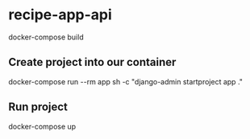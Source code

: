# recipe-app-api

docker-compose build 

## Create project into our container

docker-compose run --rm app sh -c "django-admin startproject app ."


## Run project

docker-compose up